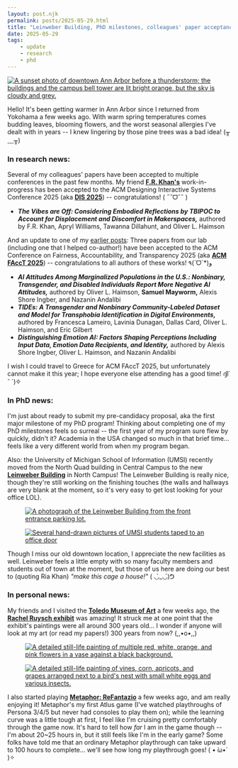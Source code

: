 ```yaml
---
layout: post.njk
permalink: posts/2025-05-29.html
title: "Leinweber Building, PhD milestones, colleagues' paper acceptances"
date: 2025-05-29
tags:
    - update
    - research
    - phd
---
```

<div class="gallery">
    <a href="../images/a2rain-2025.jpg" data-caption="Downtown right before the rain (Ann Arbor, MI)"><img src="../images/a2rain-2025.jpg" alt="A sunset photo of downtown Ann Arbor before a thunderstorm; the buildings and the campus bell tower are lit bright orange, but the sky is cloudy and grey."></a>
</div>

Hello! It's been getting warmer in Ann Arbor since I returned from Yokohama a few weeks ago. With warm spring temperatures comes budding leaves, blooming flowers, and the worst seasonal allergies I've dealt with in years -- I knew lingering by those pine trees was a bad idea! (╥﹏╥)

### In research news:

Several of my colleagues' papers have been accepted to multiple conferences in the past few months. My friend <a href="https://www.iamfriak.com" target="blank"><b>F.R. Khan's</b></a> work-in-progress has been accepted to the ACM Designing Interactive Systems Conference 2025 (aka <a href="https://dis.acm.org/2025/" target="blank"><b>DIS 2025</a></b>) -- congratulations! ( ˶ˆᗜˆ˵ )

- ***The Vibes are Off: Considering Embodied Reflections by TBIPOC to Account for Displacement and Discomfort in Makerspaces,*** authored by F.R. Khan, Apryl Williams, Tawanna Dillahunt, and Oliver L. Haimson

And an update to one of my <a href="https://www.mayworms.info/posts/2025-04-14.html" target="blank">earlier posts</a>: Three papers from our lab (including one that I helped co-author!) have been accepted to the ACM Conference on Fairness, Accountability, and Transparency 2025 (aka <a href="https://facctconference.org" target="blank"><b>ACM FAccT 2025</a></b>) -- congratulations to all authors of these works! ٩(ˊᗜˋ*)و

- ***AI Attitudes Among Marginalized Populations in the U.S.: Nonbinary, Transgender, and Disabled Individuals Report More Negative AI Attitudes,*** authored by Oliver L. Haimson, <b>Samuel Mayworm,</b> Alexis Shore Ingber, and Nazanin Andalibi   
- ***TIDEs: A Transgender and Nonbinary Community-Labeled Dataset and Model for Transphobia Identification in Digital Environments,*** authored by Francesca Lameiro, Lavinia Dunagan, Dallas Card, Oliver L. Haimson, and Eric Gilbert   
- ***Distinguishing Emotion AI: Factors Shaping Perceptions Including Input Data, Emotion Data Recipients, and Identity,*** authored by Alexis Shore Ingber, Oliver L. Haimson, and Nazanin Andalibi   

I wish I could travel to Greece for ACM FAccT 2025, but unfortunately cannot make it this year; I hope everyone else attending has a good time! ദ്ദി´ ˘ `)✧

### In PhD news:
I'm just about ready to submit my pre-candidacy proposal, aka the first major milestone of my PhD program! Thinking about completing one of my PhD milestones feels so surreal -- the first year of my program sure flew by quickly, didn't it? Academia in the USA changed so much in that brief time... feels like a very different world from when my program began.

Also: the University of Michigan School of Information (UMSI) recently moved from the North Quad building in Central Campus to the new <a href="https://leinweber.bldg.umich.edu" target="blank"><b>Leinweber Building</b></a> in North Campus! The Leinweber Building is really nice, though they're still working on the finishing touches (the walls and hallways are very blank at the moment, so it's very easy to get lost looking for your office LOL). 

<div class="gallery">
    <figure>
        <a href="../images/leinweber2-2025.jpg" data-caption="Leinweber Building (North Campus, Ann Arbor, MI)"><img src="../images/leinweber2-2025.jpg" alt="A photograph of the Leinweber Building from the front entrance parking lot."></a>
    </figure>
    <figure>
        <a href="../images/leinweber1-2025.jpg" data-caption="A view of our office door (illustrations by F.R. Khan)"><img src="../images/leinweber1-2025.jpg" alt="Several hand-drawn pictures of UMSI students taped to an office door"></a>
    </figure>
</div>

Though I miss our old downtown location, I appreciate the new facilities as well. Leinweber feels a little empty with so many faculty members and students out of town at the moment, but those of us here are doing our best to (quoting Ria Khan) *"make this cage a house!"* ( ◡̀_◡́)ᕤ

### In personal news:
My friends and I visited the <a href="https://toledomuseum.org" target="blank"><b>Toledo Museum of Art</b></a> a few weeks ago, the <b><a href="https://toledomuseum.org/exhibitions/rachel-ruysch-nature-into-art" target="blank">Rachel Ruysch exhibit</a></b> was amazing! It struck me at one point that the exhibit's paintings were all around 300 years old... I wonder if anyone will look at my art (or read my papers!) 300 years from now? (,,•o•,,)

<div class="gallery">
    <figure>
        <a href="../images/ruysch1-2025.jpg" data-caption="Flowers in a Glass Vase - Rachel Ruysch, 1704"><img src="../images/ruysch1-2025.jpg" alt="A detailed still-life painting of multiple red, white, orange, and pink flowers in a vase against a black background."></a>
    </figure>
    <figure>
        <a href="../images/ruysch2-2025.jpg" data-caption="Still Life with Fruit, Bird's Nest and Insects - Rachel Ruysch, 1716"><img src="../images/ruysch2-2025.jpg" alt="A detailed still-life painting of vines, corn, apricots, and grapes arranged next to a bird's nest with small white eggs and various insects."></a>
    </figure>
</div>

I also started playing <a href="https://metaphor.atlus.com/index.html?lang=en" target="blank"><b>Metaphor: ReFantazio</b></a> a few weeks ago, and am really enjoying it! Metaphor's my first Atlus game (I've watched playthroughs of Persona 3/4/5 but never had consoles to play them on); while the learning curve was a little tough at first, I feel like I'm cruising pretty comfortably through the game now. It's hard to tell how *far* I am in the game though -- I'm about 20~25 hours in, but it still feels like I'm in the early game? Some folks have told me that an ordinary Metaphor playthrough can take upward to 100 hours to complete... we'll see how long my playthrough goes! ( • ̀ω•́ )✧